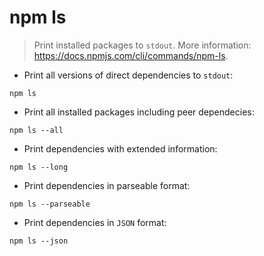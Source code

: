 # npm ls

> Print installed packages to `stdout`.
> More information: <https://docs.npmjs.com/cli/commands/npm-ls>.

- Print all versions of direct dependencies to `stdout`:

`npm ls`

- Print all installed packages including peer dependecies:

`npm ls --all`

- Print dependencies with extended information:

`npm ls --long`

- Print dependencies in parseable format:

`npm ls --parseable`

- Print dependencies in `JSON` format:

`npm ls --json`
